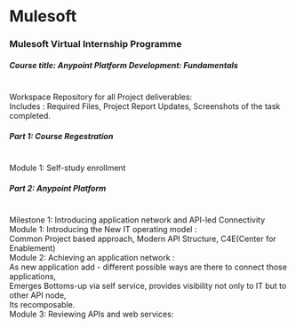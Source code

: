 # Mulesoft
<h3>Mulesoft Virtual Internship Programme</h3>

<h5>Course title: Anypoint Platform Development: Fundamentals</h5><br>
Workspace Repository for all Project deliverables:<br>
Includes : Required Files, Project Report Updates, Screenshots of the task completed.
<br>
<h5>Part 1: Course Regestration</h5><br>
  Module 1: Self-study enrollment

<h5>Part 2: Anypoint Platform</h5><br>
Milestone 1: Introducing application network and API-led Connectivity<br>
	Module 1: Introducing the New IT operating model :<br>
						Common Project based approach, Modern API Structure, C4E(Center for Enablement)<br>
  Module 2: Achieving an application network :<br>
            As new application add - different possible ways are there to connect those applications, <br>
            Emerges Bottoms-up via self service, provides visibility not only to IT but to other API node, <br>
            Its recomposable. <br>
  Module 3: Reviewing APIs and web services: <br>
            

